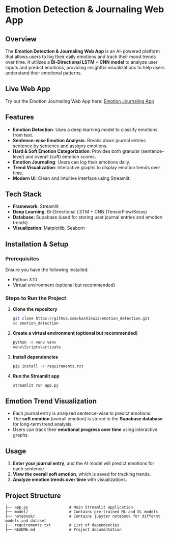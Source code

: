 # Emotion Detection & Journaling Web App

## Overview
The **Emotion Detection & Journaling Web App** is an AI-powered platform that allows users to log their daily emotions and track their mood trends over time. It utilizes a **Bi-Directional LSTM + CNN model** to analyze user inputs and predict emotions, providing insightful visualizations to help users understand their emotional patterns.

## Live Web App
Try out the Emotion Journaling Web App here: [Emotion Journaling App](https://emotion-detection-mlproject.streamlit.app/)

## Features
- **Emotion Detection**: Uses a deep learning model to classify emotions from text.
- **Sentence-wise Emotion Analysis**: Breaks down journal entries sentence by sentence and assigns emotions.
- **Hard & Soft Emotion Categorization**: Provides both granular (sentence-level) and overall (soft) emotion scores.
- **Emotion Journaling**: Users can log their emotions daily.
- **Trend Visualization**: Interactive graphs to display emotion trends over time.
- **Modern UI**: Clean and intuitive interface using Streamlit.

## Tech Stack
- **Framework**: Streamlit
- **Deep Learning**: Bi-Directional LSTM + CNN (TensorFlow/Keras)
- **Database**: Supabase (used for storing user journal entries and emotion trends)
- **Visualization**: Matplotlib, Seaborn

## Installation & Setup
### Prerequisites
Ensure you have the following installed:
- Python 3.10
- Virtual environment (optional but recommended)

### Steps to Run the Project
1. **Clone the repository**
   ```bash
   git clone https://github.com/kashika13/emotion_detection.git
   cd emotion_detection
   ```
2. **Create a virtual environment (optional but recommended)**
   ```bash
   python -m venv venv
   venv\Scripts\activate
   ```
3. **Install dependencies**
   ```bash
   pip install -r requirements.txt
   ```
4. **Run the Streamlit app**
   ```bash
   streamlit run app.py
   ```

## Emotion Trend Visualization
- Each journal entry is analyzed sentence-wise to predict emotions.
- The **soft emotion** (overall emotion) is stored in the **Supabase database** for long-term trend analysis.
- Users can track their **emotional progress over time** using interactive graphs.

## Usage
1. **Enter your journal entry**, and the AI model will predict emotions for each sentence.
2. **View the overall soft emotion**, which is saved for tracking trends.
3. **Analyze emotion trends over time** with visualizations.

## Project Structure
```
├── app.py                  # Main Streamlit application
├── model/                  # Contains pre-trained ML and DL models
├── notebook/               # Contains jupyter notebook for differnt models and dataset
├── requirements.txt        # List of dependencies
├── README.md               # Project documentation
```



